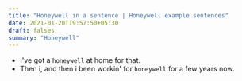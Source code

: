 ```yaml
---
title: "Honeywell in a sentence | Honeywell example sentences"
date: 2021-01-20T19:57:50+05:30
draft: falses
summary: "Honeywell"
---
```

- I've got a `honeywell` at home for that.
- Then i, and then i been workin' for `honeywell` for a few years now.
                 
